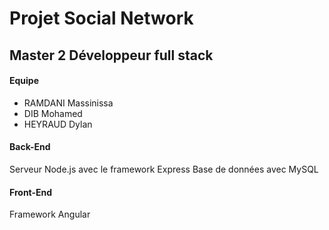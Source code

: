 # Projet Social Network
## Master 2 Développeur full stack

#### Equipe
- RAMDANI Massinissa
- DIB Mohamed
- HEYRAUD Dylan

#### Back-End
Serveur Node.js avec le framework Express
Base de données avec MySQL

#### Front-End
Framework Angular
